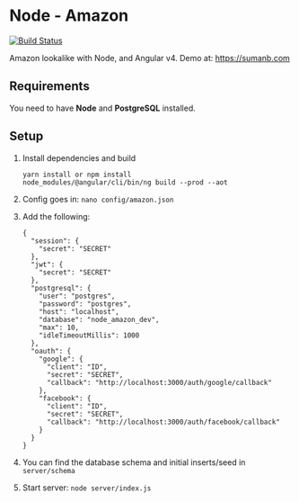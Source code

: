 # Node - Amazon
[![Build Status](https://travis-ci.org/sumanbh/node-amazon.svg?branch=master)](https://travis-ci.org/sumanbh/node-amazon)

Amazon lookalike with Node, and Angular v4. Demo at: https://sumanb.com

## Requirements
You need to have **Node** and **PostgreSQL** installed.

## Setup
1. Install dependencies and build
    ```
    yarn install or npm install
    node_modules/@angular/cli/bin/ng build --prod --aot
    ```
    
2. Config goes in: ``nano config/amazon.json``
3. Add the following:
    ```
    {
      "session": {
        "secret": "SECRET"
      },
      "jwt": {
        "secret": "SECRET"
      },
      "postgresql": {
        "user": "postgres",
        "password": "postgres",
        "host": "localhost",
        "database": "node_amazon_dev",
        "max": 10,
        "idleTimeoutMillis": 1000
      },
      "oauth": {
        "google": {
          "client": "ID",
          "secret": "SECRET",
          "callback": "http://localhost:3000/auth/google/callback"
        },
        "facebook": {
          "client": "ID",
          "secret": "SECRET",
          "callback": "http://localhost:3000/auth/facebook/callback"
        }
      }
    }
    ```
    
4. You can find the database schema and initial inserts/seed in ```server/schema```

5. Start server: ```node server/index.js``` 
